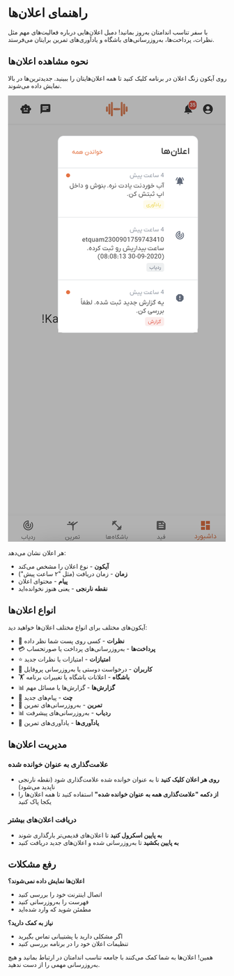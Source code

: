# راهنمای اعلان‌ها

با سفر تناسب اندامتان به‌روز بمانید! دمبل اعلان‌هایی درباره فعالیت‌های مهم مثل نظرات، پرداخت‌ها، به‌روزرسانی‌های باشگاه و یادآوری‌های تمرین برایتان می‌فرستد.

## نحوه مشاهده اعلان‌ها

روی آیکون زنگ اعلان در برنامه کلیک کنید تا همه اعلان‌هایتان را ببینید. جدیدترین‌ها در بالا نمایش داده می‌شوند.

![پنل اعلان‌ها](images/notification-panel.png)

هر اعلان نشان می‌دهد:
- **آیکون** - نوع اعلان را مشخص می‌کند
- **زمان** - زمان دریافت (مثل "۲ ساعت پیش")
- **پیام** - محتوای اعلان
- **نقطه نارنجی** - یعنی هنوز نخوانده‌اید

## انواع اعلان‌ها

آیکون‌های مختلف برای انواع مختلف اعلان‌ها خواهید دید:

- 💬 **نظرات** - کسی روی پست شما نظر داده
- 💳 **پرداخت‌ها** - به‌روزرسانی‌های پرداخت یا صورتحساب
- ⭐ **امتیازات** - امتیازات یا نظرات جدید
- 👤 **کاربران** - درخواست دوستی یا به‌روزرسانی پروفایل
- 🏋️ **باشگاه** - اعلانات باشگاه یا تغییرات برنامه
- 📊 **گزارش‌ها** - گزارش‌ها یا مسائل مهم
- 💬 **چت** - پیام‌های جدید
- 🤸 **تمرین** - به‌روزرسانی‌های تمرین
- 📊 **ردیاب** - به‌روزرسانی‌های پیشرفت
- 🔔 **یادآوری‌ها** - یادآوری‌های تمرین

## مدیریت اعلان‌ها

### علامت‌گذاری به عنوان خوانده شده
- **روی هر اعلان کلیک کنید** تا به عنوان خوانده شده علامت‌گذاری شود (نقطه نارنجی ناپدید می‌شود)
- **از دکمه "علامت‌گذاری همه به عنوان خوانده شده"** استفاده کنید تا همه اعلان‌ها را یکجا پاک کنید

### دریافت اعلان‌های بیشتر
- **به پایین اسکرول کنید** تا اعلان‌های قدیمی‌تر بارگذاری شوند
- **به پایین بکشید** تا به‌روزرسانی شده و اعلان‌های جدید دریافت کنید

## رفع مشکلات

**اعلان‌ها نمایش داده نمی‌شوند؟**
- اتصال اینترنت خود را بررسی کنید
- فهرست را به‌روزرسانی کنید
- مطمئن شوید که وارد شده‌اید

**نیاز به کمک دارید؟**
- اگر مشکلی دارید با پشتیبانی تماس بگیرید
- تنظیمات اعلان خود را در برنامه بررسی کنید

همین! اعلان‌ها به شما کمک می‌کنند با جامعه تناسب اندامتان در ارتباط بمانید و هیچ به‌روزرسانی مهمی را از دست ندهید.
